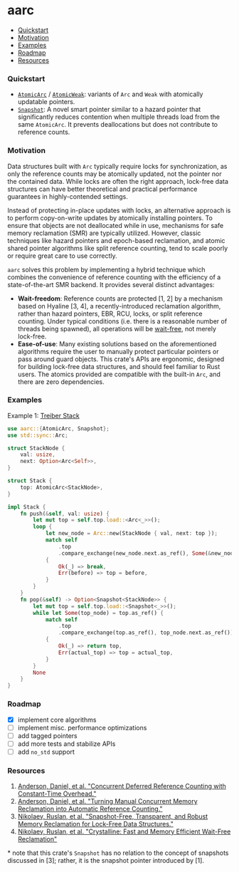 # aarc

- [Quickstart](#quickstart)
- [Motivation](#motivation)
- [Examples](#examples)
- [Roadmap](#roadmap)
- [Resources](#resources)

### Quickstart

- [`AtomicArc`](https://docs.rs/aarc/latest/aarc/struct.AtomicArc.html) /
  [`AtomicWeak`](https://docs.rs/aarc/latest/aarc/struct.AtomicWeak.html): variants of `Arc` and
  `Weak` with atomically updatable pointers.
- [`Snapshot`](https://docs.rs/aarc/latest/aarc/struct.Snapshot.html): A novel smart pointer
  similar to a hazard pointer that significantly reduces contention when multiple threads load from
  the same `AtomicArc`. It prevents deallocations but does not contribute to reference counts.

### Motivation

Data structures built with `Arc` typically require locks for synchronization, as only
the reference counts may be atomically updated, not the pointer nor the contained data. While locks
are often the right approach, lock-free data structures can have better theoretical and practical
performance guarantees in highly-contended settings.

Instead of protecting in-place updates with locks, an alternative approach is to perform
copy-on-write updates by atomically installing pointers. To ensure that objects are not deallocated
while in use, mechanisms for safe memory reclamation (SMR) are typically utilized. However, classic
techniques like hazard pointers and epoch-based reclamation, and atomic shared pointer algorithms
like split reference counting, tend to scale poorly or require great care to use correctly.

`aarc` solves this problem by implementing a hybrid technique which combines the convenience of
reference counting with the efficiency of a state-of-the-art SMR backend. It provides several
distinct advantages:

* **Wait-freedom**: Reference counts are protected \[1, 2] by a mechanism based on Hyaline \[3, 4],
  a recently-introduced reclamation algorithm, rather than hazard pointers, EBR, RCU, locks, or
  split reference counting. Under typical conditions (i.e. there is a reasonable number of threads
  being spawned), all operations will be
  [wait-free](https://en.wikipedia.org/wiki/Non-blocking_algorithm#Wait-freedom), not merely
  lock-free.
* **Ease-of-use**: Many existing solutions based on the aforementioned algorithms require the user
  to manually protect particular pointers or pass around guard objects. This crate's APIs are
  ergonomic, designed for building lock-free data structures, and should feel familiar to Rust
  users. The atomics provided are compatible with the built-in `Arc`, and there are zero
  dependencies.

### Examples

Example 1: [Treiber Stack](https://en.wikipedia.org/wiki/Treiber_stack)

```rust no_run
use aarc::{AtomicArc, Snapshot};
use std::sync::Arc;

struct StackNode {
    val: usize,
    next: Option<Arc<Self>>,
}

struct Stack {
    top: AtomicArc<StackNode>,
}

impl Stack {
    fn push(&self, val: usize) {
        let mut top = self.top.load::<Arc<_>>();
        loop {
            let new_node = Arc::new(StackNode { val, next: top });
            match self
                .top
                .compare_exchange(new_node.next.as_ref(), Some(&new_node))
            {
                Ok(_) => break,
                Err(before) => top = before,
            }
        }
    }
    fn pop(&self) -> Option<Snapshot<StackNode>> {
        let mut top = self.top.load::<Snapshot<_>>();
        while let Some(top_node) = top.as_ref() {
            match self
                .top
                .compare_exchange(top.as_ref(), top_node.next.as_ref())
            {
                Ok(_) => return top,
                Err(actual_top) => top = actual_top,
            }
        }
        None
    }
}
```

### Roadmap

- [x] implement core algorithms
- [ ] implement misc. performance optimizations
- [ ] add tagged pointers
- [ ] add more tests and stabilize APIs
- [ ] add `no_std` support

### Resources

1. [Anderson, Daniel, et al. "Concurrent Deferred Reference Counting with Constant-Time Overhead."](https://dl.acm.org/doi/10.1145/3453483.3454060)
2. [Anderson, Daniel, et al. "Turning Manual Concurrent Memory Reclamation into Automatic Reference Counting."](https://dl.acm.org/doi/10.1145/3519939.3523730)
3. [Nikolaev, Ruslan, et al. "Snapshot-Free, Transparent, and Robust Memory Reclamation for Lock-Free Data Structures."](https://arxiv.org/abs/1905.07903)
4. [Nikolaev, Ruslan, et al. "Crystalline: Fast and Memory Efficient Wait-Free Reclamation"](https://arxiv.org/abs/2108.02763)

\* note that this crate's `Snapshot` has no relation to the concept of snapshots discussed in \[3];
rather, it is the snapshot pointer introduced by \[1].